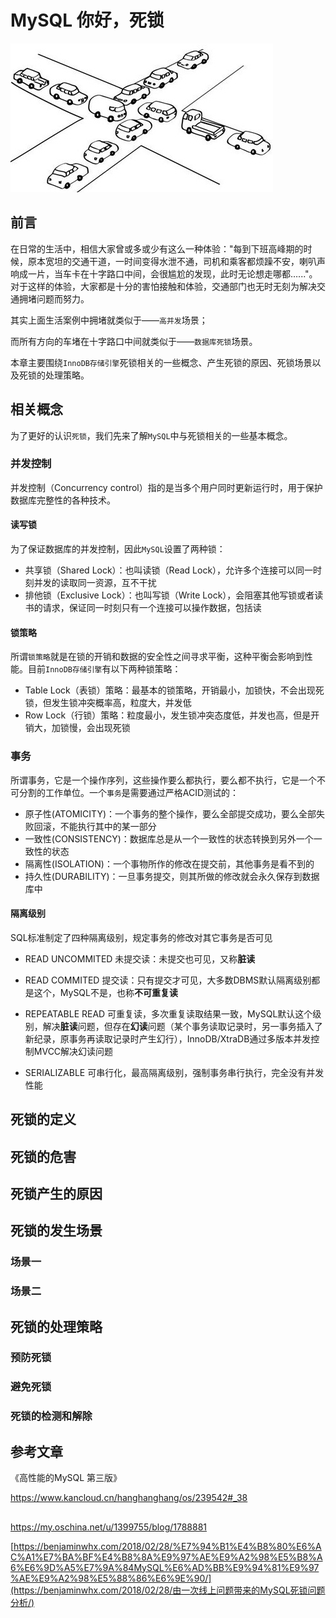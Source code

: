 # MySQL 你好，死锁

![](./images/deadlock-1.jpg)

## 前言

在日常的生活中，相信大家曾或多或少有这么一种体验："每到下班高峰期的时候，原本宽坦的交通干道，一时间变得水泄不通，司机和乘客都烦躁不安，喇叭声响成一片，当车卡在十字路口中间，会很尴尬的发现，此时无论想走哪都…..."。对于这样的体验，大家都是十分的害怕接触和体验，交通部门也无时无刻为解决交通拥堵问题而努力。

其实上面生活案例中拥堵就类似于——`高并发`场景；

而所有方向的车堵在十字路口中间就类似于——`数据库死锁`场景。

本章主要围绕`InnoDB存储引擎`死锁相关的一些概念、产生死锁的原因、死锁场景以及死锁的处理策略。



## 相关概念

为了更好的认识`死锁`，我们先来了解`MySQL`中与死锁相关的一些基本概念。

### 并发控制

并发控制（Concurrency control）指的是当多个用户同时更新运行时，用于保护数据库完整性的各种技术。

#### 读写锁

为了保证数据库的并发控制，因此`MySQL`设置了两种锁：

- 共享锁（Shared Lock）：也叫读锁（Read Lock），允许多个连接可以同一时刻并发的读取同一资源，互不干扰
- 排他锁（Exclusive Lock）：也叫写锁（Write Lock），会阻塞其他写锁或者读书的请求，保证同一时刻只有一个连接可以操作数据，包括读

#### 锁策略

所谓`锁策略`就是在锁的开销和数据的安全性之间寻求平衡，这种平衡会影响到性能。目前`InnoDB存储引擎`有以下两种锁策略：

 - Table Lock（表锁）策略：最基本的锁策略，开销最小，加锁快，不会出现死锁，但发生锁冲突概率高，粒度大，并发低
 - Row Lock（行锁）策略：粒度最小，发生锁冲突态度低，并发也高，但是开销大，加锁慢，会出现死锁

### 事务

所谓事务，它是一个操作序列，这些操作要么都执行，要么都不执行，它是一个不可分割的工作单位。一个`事务`是需要通过严格ACID测试的：

- 原子性(ATOMICITY)：一个事务的整个操作，要么全部提交成功，要么全部失败回滚，不能执行其中的某一部分
- 一致性(CONSISTENCY)：数据库总是从一个一致性的状态转换到另外一个一致性的状态
- 隔离性(ISOLATION)：一个事物所作的修改在提交前，其他事务是看不到的
- 持久性(DURABILITY)：一旦事务提交，则其所做的修改就会永久保存到数据库中

#### 隔离级别

SQL标准制定了四种隔离级别，规定事务的修改对其它事务是否可见

- READ UNCOMMITED 未提交读：未提交也可见，又称**脏读**

- READ COMMITED 提交读：只有提交才可见，大多数DBMS默认隔离级别都是这个，MySQL不是，也称**不可重复读**

- REPEATABLE READ 可重复读，多次重复读取结果一致，MySQL默认这个级别，解决**脏读**问题，但存在**幻读**问题（某个事务读取记录时，另一事务插入了新纪录，原事务再读取记录时产生幻行），InnoDB/XtraDB通过多版本并发控制MVCC解决幻读问题

- SERIALIZABLE 可串行化，最高隔离级别，强制事务串行执行，完全没有并发性能







## 死锁的定义











## 死锁的危害



## 死锁产生的原因





## 死锁的发生场景

### 场景一



### 场景二



## 死锁的处理策略

### 预防死锁



### 避免死锁



### 死锁的检测和解除



## 参考文章

《高性能的MySQL 第三版》



https://www.kancloud.cn/hanghanghang/os/239542#_38







## 



https://my.oschina.net/u/1399755/blog/1788881



[https://benjaminwhx.com/2018/02/28/%E7%94%B1%E4%B8%80%E6%AC%A1%E7%BA%BF%E4%B8%8A%E9%97%AE%E9%A2%98%E5%B8%A6%E6%9D%A5%E7%9A%84MySQL%E6%AD%BB%E9%94%81%E9%97%AE%E9%A2%98%E5%88%86%E6%9E%90/](https://benjaminwhx.com/2018/02/28/由一次线上问题带来的MySQL死锁问题分析/)